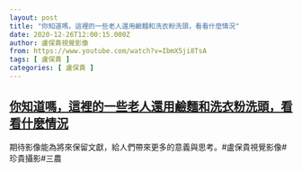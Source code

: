 ```yaml
---
layout: post
title: "你知道嗎，這裡的一些老人還用鹼麵和洗衣粉洗頭，看看什麼情況"
date: 2020-12-26T12:00:15.000Z
author: 盧保貴視覺影像
from: https://www.youtube.com/watch?v=IbmX5ji8TsA
tags: [ 盧保貴 ]
categories: [ 盧保貴 ]
---
```

<!--1608984015000-->
[你知道嗎，這裡的一些老人還用鹼麵和洗衣粉洗頭，看看什麼情況](https://www.youtube.com/watch?v=IbmX5ji8TsA)
------

<div>
期待影像能為將來保留文獻，給人們帶來更多的意義與思考。#盧保貴視覺影像#珍貴攝影#三農
</div>
